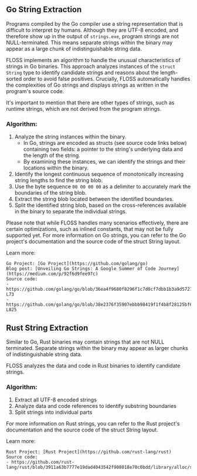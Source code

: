 ## Go String Extraction
Programs compiled by the Go compiler use a string representation that is difficult to interpret by humans. Although they are UTF-8 encoded, and therefore show up in the output of `strings.exe`, program strings are not NULL-terminated. This means separate strings within the binary may appear as a large chunk of indistinguishable string data.

FLOSS implements an algorithm to handle the unusual characteristics of strings in Go binaries. This approach analyzes instances of the `struct String` type to identify candidate strings and reasons about the length-sorted order to avoid false positives. Crucially, FLOSS automatically handles the complexities of Go strings and displays strings as written in the program's source code.

It's important to mention that there are other types of strings, such as runtime strings, which are not derived from the program strings. 

### Algorithm:

1. Analyze the string instances within the binary.
    - In Go, strings are encoded as structs (see source code links below) containing two fields: a pointer to the string's underlying data and the length of the string.
    - By examining these instances, we can identify the strings and their locations within the binary.
2. Identify the longest continuous sequence of monotonically increasing string lengths to find the string blob.
3. Use the byte sequence `00 00 00 00` as a delimiter to accurately mark the boundaries of the string blob.
4. Extract the string blob located between the identified boundaries.
5. Split the identified string blob, based on the cross-references available in the binary to separate the individual strings.

Please note that while FLOSS handles many scenarios effectively, there are certain optimizations, such as inlined constants, that may not be fully supported yet. 
For more information on Go strings, you can refer to the Go project's documentation and the source code of the struct String layout.

Learn more:

    Go Project: [Go Project](https://github.com/golang/go)
    Blog post: [Unveiling Go Strings: A Google Summer of Code Journey](https://medium.com/p/92f6d9fee97c)
    Source code: 
    - https://github.com/golang/go/blob/36ea4f9680f8296f1c7d0cf7dbb1b3a9d572754a/src/builtin/builtin.go#L70-L73
    - https://github.com/golang/go/blob/38e2376f35907ebbb98419f1f4b8f28125bf6aaf/src/go/types/builtins.go#L824-L825

## Rust String Extraction
Similar to Go, Rust binaries may contain strings that are not NULL terminated. Separate strings within the binary may appear as larger chunks of indistinguishable string data.

FLOSS analyzes the data and code in Rust binaries to identify candidate strings.

### Algorithm:
1. Extract all UTF-8 encoded strings
2. Analyze data and code references to identify substring boundaries
3. Split strings into individual parts

For more information on Rust strings, you can refer to the Rust project's documentation and the source code of the struct String layout.

Learn more:

    Rust Project: [Rust Project](https://github.com/rust-lang/rust)
    Source code: 
    - https://github.com/rust-lang/rust/blob/3911a63b7777e19dad4043542f908018e70c0bdd/library/alloc/src/string.rs
